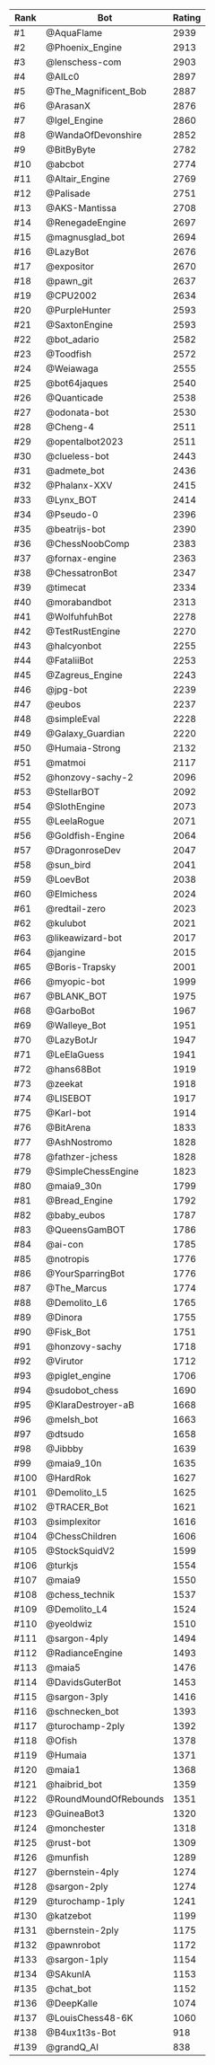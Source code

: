 Rank|Bot|Rating
---|---|---
#1|@AquaFlame|2939
#2|@Phoenix_Engine|2913
#3|@lenschess-com|2903
#4|@AILc0|2897
#5|@The_Magnificent_Bob|2887
#6|@ArasanX|2876
#7|@Igel_Engine|2860
#8|@WandaOfDevonshire|2852
#9|@BitByByte|2782
#10|@abcbot|2774
#11|@Altair_Engine|2769
#12|@Palisade|2751
#13|@AKS-Mantissa|2708
#14|@RenegadeEngine|2697
#15|@magnusglad_bot|2694
#16|@LazyBot|2676
#17|@expositor|2670
#18|@pawn_git|2637
#19|@CPU2002|2634
#20|@PurpleHunter|2593
#21|@SaxtonEngine|2593
#22|@bot_adario|2582
#23|@Toodfish|2572
#24|@Weiawaga|2555
#25|@bot64jaques|2540
#26|@Quanticade|2538
#27|@odonata-bot|2530
#28|@Cheng-4|2511
#29|@opentalbot2023|2511
#30|@clueless-bot|2443
#31|@admete_bot|2436
#32|@Phalanx-XXV|2415
#33|@Lynx_BOT|2414
#34|@Pseudo-0|2396
#35|@beatrijs-bot|2390
#36|@ChessNoobComp|2383
#37|@fornax-engine|2363
#38|@ChessatronBot|2347
#39|@timecat|2334
#40|@morabandbot|2313
#41|@WolfuhfuhBot|2278
#42|@TestRustEngine|2270
#43|@halcyonbot|2255
#44|@FataliiBot|2253
#45|@Zagreus_Engine|2243
#46|@jpg-bot|2239
#47|@eubos|2237
#48|@simpleEval|2228
#49|@Galaxy_Guardian|2220
#50|@Humaia-Strong|2132
#51|@matmoi|2117
#52|@honzovy-sachy-2|2096
#53|@StellarBOT|2092
#54|@SlothEngine|2073
#55|@LeelaRogue|2071
#56|@Goldfish-Engine|2064
#57|@DragonroseDev|2047
#58|@sun_bird|2041
#59|@LoevBot|2038
#60|@Elmichess|2024
#61|@redtail-zero|2023
#62|@kulubot|2021
#63|@likeawizard-bot|2017
#64|@jangine|2015
#65|@Boris-Trapsky|2001
#66|@myopic-bot|1999
#67|@BLANK_BOT|1975
#68|@GarboBot|1967
#69|@Walleye_Bot|1951
#70|@LazyBotJr|1947
#71|@LeElaGuess|1941
#72|@hans68Bot|1919
#73|@zeekat|1918
#74|@LISEBOT|1917
#75|@Karl-bot|1914
#76|@BitArena|1833
#77|@AshNostromo|1828
#78|@fathzer-jchess|1828
#79|@SimpleChessEngine|1823
#80|@maia9_30n|1799
#81|@Bread_Engine|1792
#82|@baby_eubos|1787
#83|@QueensGamBOT|1786
#84|@ai-con|1785
#85|@notropis|1776
#86|@YourSparringBot|1776
#87|@The_Marcus|1774
#88|@Demolito_L6|1765
#89|@Dinora|1755
#90|@Fisk_Bot|1751
#91|@honzovy-sachy|1718
#92|@Virutor|1712
#93|@piglet_engine|1706
#94|@sudobot_chess|1690
#95|@KlaraDestroyer-aB|1668
#96|@melsh_bot|1663
#97|@dtsudo|1658
#98|@Jibbby|1639
#99|@maia9_10n|1635
#100|@HardRok|1627
#101|@Demolito_L5|1625
#102|@TRACER_Bot|1621
#103|@simplexitor|1616
#104|@ChessChildren|1606
#105|@StockSquidV2|1599
#106|@turkjs|1554
#107|@maia9|1550
#108|@chess_technik|1537
#109|@Demolito_L4|1524
#110|@yeoldwiz|1510
#111|@sargon-4ply|1494
#112|@RadianceEngine|1493
#113|@maia5|1476
#114|@DavidsGuterBot|1453
#115|@sargon-3ply|1416
#116|@schnecken_bot|1393
#117|@turochamp-2ply|1392
#118|@Ofish|1378
#119|@Humaia|1371
#120|@maia1|1368
#121|@haibrid_bot|1359
#122|@RoundMoundOfRebounds|1351
#123|@GuineaBot3|1320
#124|@monchester|1318
#125|@rust-bot|1309
#126|@munfish|1289
#127|@bernstein-4ply|1274
#128|@sargon-2ply|1274
#129|@turochamp-1ply|1241
#130|@katzebot|1199
#131|@bernstein-2ply|1175
#132|@pawnrobot|1172
#133|@sargon-1ply|1154
#134|@SAkunIA|1153
#135|@chat_bot|1152
#136|@DeepKalle|1074
#137|@LouisChess48-6K|1060
#138|@B4ux1t3s-Bot|918
#139|@grandQ_AI|838
